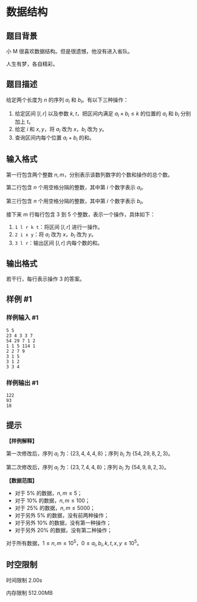 # 数据结构

## 题目背景

小 M 很喜欢数据结构。但是很遗憾，他没有进入省队。

人生有梦，各自精彩。

## 题目描述

给定两个长度为 $n$ 的序列 $a_i$ 和 $b_i$。有以下三种操作：

1. 给定区间 $[l,r]$ 以及参数 $k,t$，把区间内满足 $a_i\times b_i\leq k$ 的位置的 $a_i$ 和 $b_i$ 分别加上 $t$。
2. 给定 $i$ 和 $x,y$，将 $a_i$ 改为 $x$，$b_i$ 改为 $y$。
3. 查询区间内每个位置 $a_i+b_i$ 的和。

## 输入格式

第一行包含两个整数 $n,m$，分别表示该数列数字的个数和操作的总个数。

第二行包含 $n$ 个用空格分隔的整数，其中第 $i$ 个数字表示 $a_i$。

第三行包含 $n$ 个用空格分隔的整数，其中第 $i$ 个数字表示 $b_i$。

接下来 $m$ 行每行包含 $3$ 到 $5$ 个整数，表示一个操作，具体如下：

1. `1 l r k t`：将区间 $[l,r]$ 进行一操作。
2. `2 i x y`：将 $a_i$ 改为 $x$，$b_i$ 改为 $y$。
3. `3 l r`：输出区间 $[l,r]$ 内每个数的和。

## 输出格式

若干行，每行表示操作 $3$ 的答案。

## 样例 #1

### 样例输入 #1

```
5 5
23 4 3 3 7
54 29 7 1 2
1 1 5 114 1
2 2 7 9
3 1 5
3 1 2
3 3 4
```

### 样例输出 #1

```
122
93
18
```

## 提示

**【样例解释】**

第一次修改后，序列 $a_i$ 为：$\left\{23,4,4,4,8\right\}$；序列 $b_i$ 为 $\left\{54,29,8,2,3\right\}$。

第二次修改后，序列 $a_i$ 为：$\left\{23,7,4,4,8\right\}$；序列 $b_i$ 为 $\left\{54,9,8,2,3\right\}$。

**【数据范围】**

- 对于 $5\%$ 的数据，$n,m\le 5$；
- 对于 $10\%$ 的数据，$n,m\leq 100$；
- 对于 $25\%$ 的数据，$n,m\leq 5000$；
- 对于另外 $5\%$ 的数据，没有前两种操作；
- 对于另外 $10\%$ 的数据，没有第一种操作；
- 对于另外 $20\%$ 的数据，没有第二种操作；

对于所有数据，$1\leq n,m\leq 10^5$，$0\leq a_i,b_i,k,t,x,y\leq10^5$。

## 时空限制



时间限制
2.00s

内存限制
512.00MB